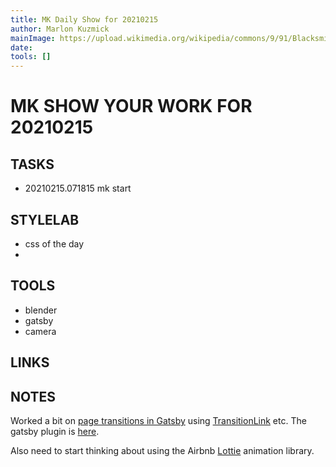 ```yaml
---
title: MK Daily Show for 20210215
author: Marlon Kuzmick
mainImage: https://upload.wikimedia.org/wikipedia/commons/9/91/Blacksmith_tools_2.jpg
date: 
tools: []
---
```

# MK SHOW YOUR WORK FOR 20210215

## TASKS

- 20210215.071815 mk start

## STYLELAB

- css of the day
- 

## TOOLS

- blender
- gatsby
- camera

## LINKS


## NOTES

Worked a bit on [page transitions in Gatsby](https://www.gatsbyjs.com/docs/how-to/adding-common-features/adding-page-transitions-with-plugin-transition-link/) using [TransitionLink](https://transitionlink.tylerbarnes.ca/docs/transitionlink/) etc. The gatsby plugin is [here](https://github.com/TylerBarnes/gatsby-plugin-transition-link).

Also need to start thinking about using the Airbnb [Lottie](https://airbnb.io/lottie/#/ios) animation library.


